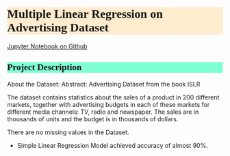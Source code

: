 <h1 style="background-color:BlanchedAlmond;font-family:Candara;">Multiple Linear Regression on Advertising Dataset</h1>

<a href="https://github.com/ace-it-n/Projects/blob/master/Multiple%20Linear%20Regression%20on%20Advertising%20Dataset/Multiple%20Linear%20Regression%20on%20Advertising%20Dataset.ipynb" target="_blank">Jupyter Notebook on Github</a>

<h2 style="background-color:Aquamarine;font-family:Candara;">Project Description</h2>

About the Dataset:
Abstract: Advertising Dataset from the book ISLR

The dataset contains statistics about the sales of a product in 200 different markets, together with advertising budgets in each of these markets for different media channels: TV, radio and newspaper. The sales are in thousands of units and the budget is in thousands of dollars.

There are no missing values in the Dataset.

- Simple Linear Regression Model achieved  accuracy of almost 90%.

